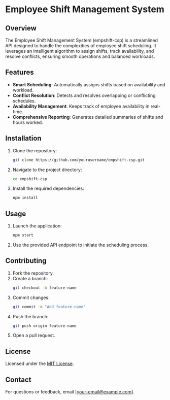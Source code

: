 # Employee Shift Management System

## Overview
The Employee Shift Management System (empshift-csp) is a streamlined API designed to handle the complexities of employee shift scheduling. It leverages an intelligent algorithm to assign shifts, track availability, and resolve conflicts, ensuring smooth operations and balanced workloads.

## Features
- **Smart Scheduling**: Automatically assigns shifts based on availability and workload.
- **Conflict Resolution**: Detects and resolves overlapping or conflicting schedules.
- **Availability Management**: Keeps track of employee availability in real-time.
- **Comprehensive Reporting**: Generates detailed summaries of shifts and hours worked.

## Installation
1. Clone the repository:
    ```bash
    git clone https://github.com/yourusername/empshift-csp.git
    ```
2. Navigate to the project directory:
    ```bash
    cd empshift-csp
    ```
3. Install the required dependencies:
    ```bash
    npm install
    ```

## Usage
1. Launch the application:
    ```bash
    npm start
    ```
2. Use the provided API endpoint to initiate the scheduling process.

## Contributing
1. Fork the repository.
2. Create a branch:
    ```bash
    git checkout -b feature-name
    ```
3. Commit changes:
    ```bash
    git commit -m "Add feature-name"
    ```
4. Push the branch:
    ```bash
    git push origin feature-name
    ```
5. Open a pull request.

## License
Licensed under the [MIT License](LICENSE).

## Contact
For questions or feedback, email [your-email@example.com].
